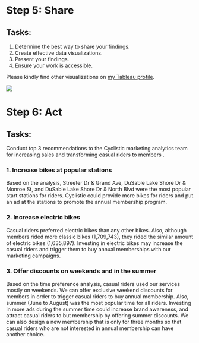 # Step 5: Share

## Tasks:
1. Determine the best way to share your findings.
2. Create effective data visualizations.
3. Present your findings.
4. Ensure your work is accessible.

Please kindly find other visualizations on [my Tableau profile](https://public.tableau.com/views/CyclisticProjectGoogleDataAnalytics/AverageDuration?:language=en-US&:display_count=n&:origin=viz_share_link).

<div class='tableauPlaceholder' id='viz1680909888469' style='position: relative'><noscript><a href='#'><img alt=' ' src='https:&#47;&#47;public.tableau.com&#47;static&#47;images&#47;Cy&#47;CyclisticProjectGoogleDataAnalytics&#47;UserPreference&#47;1_rss.png' style='border: none' /></a></noscript><object class='tableauViz'  style='display:none;'><param name='host_url' value='https%3A%2F%2Fpublic.tableau.com%2F' /> <param name='embed_code_version' value='3' /> <param name='site_root' value='' /><param name='name' value='CyclisticProjectGoogleDataAnalytics&#47;UserPreference' /><param name='tabs' value='yes' /><param name='toolbar' value='yes' /><param name='static_image' value='https:&#47;&#47;public.tableau.com&#47;static&#47;images&#47;Cy&#47;CyclisticProjectGoogleDataAnalytics&#47;UserPreference&#47;1.png' /> <param name='animate_transition' value='yes' /><param name='display_static_image' value='yes' /><param name='display_spinner' value='yes' /><param name='display_overlay' value='yes' /><param name='display_count' value='yes' /><param name='language' value='en-US' /></object></div>               



# Step 6: Act

## Tasks: 
Conduct top 3 recommendations to the Cyclistic marketing analytics team for increasing sales and transforming casual riders to members .

### 1. Increase bikes at popular stations
Based on the analysis, Streeter Dr & Grand Ave, DuSable Lake Shore Dr & Monroe St, and DuSable Lake Shore Dr & North Blvd were the most popular start stations for riders. Cyclistic could provide more bikes for riders and put an ad at the stations to promote the annual membership program.

### 2. Increase electric bikes
Casual riders preferred electric bikes than any other bikes. Also, although members rided more classic bikes (1,709,743), they rided the similar amount of electric bikes (1,635,897). Investing in electric bikes may increase the casual riders and trigger them to buy annual memberships with our marketing campaigns.

### 3. Offer discounts on weekends and in the summer
Based on the time preference analysis, casual riders used our services mostly on weekends. We can offer exclusive weekend discounts for members in order to trigger casual riders to buy annual membership. Also, summer (June to August) was the most popular time for all riders. Investing in more ads during the summer time could increase brand awareness, and attract casual riders to but membership by offering summer discounts. We can also design a new membership that is only for three months so that casual riders who are not interested in annual membership can have another choice.
